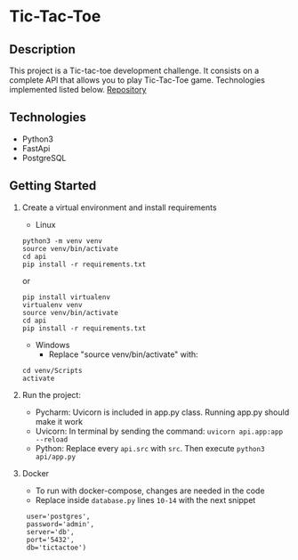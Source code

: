 # Tic-Tac-Toe



## Description
This project is a Tic-tac-toe development challenge. 
It consists on a complete API that allows you to play Tic-Tac-Toe game. Technologies implemented listed below. [Repository](https://gitlab.com/mercadogmatias/fligoo-tic-tac-toe/-/tree/main)

## Technologies

- Python3
- FastApi
- PostgreSQL

## Getting Started

1. Create a virtual environment and install requirements
    - Linux
    ```
    python3 -m venv venv
    source venv/bin/activate
    cd api
    pip install -r requirements.txt
    ```
    or
    ```
    pip install virtualenv
    virtualenv venv
    source venv/bin/activate
    cd api
    pip install -r requirements.txt
    ```
    - Windows
      - Replace "source venv/bin/activate" with:
    ```
    cd venv/Scripts
    activate
    ```
2. Run the project:
    - Pycharm: Uvicorn is included in app.py class. Running app.py should make it work
    - Uvicorn: In terminal by sending the command: `uvicorn api.app:app --reload`
    - Python: Replace every `api.src` with `src`. Then execute `python3 api/app.py`

3. Docker
   - To run with docker-compose, changes are needed in the code
   - Replace inside `database.py` lines `10-14` with the next snippet
   ```
    user='postgres',
    password='admin',
    server='db',
    port='5432',
    db='tictactoe')
   ```
